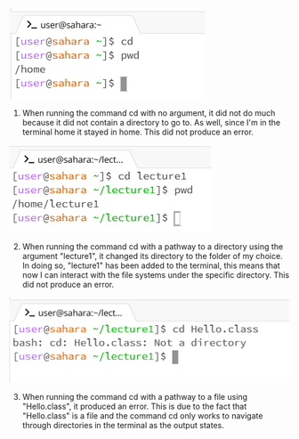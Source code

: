 ![Image](cd_no_argument.png)
1. When running the command cd with no argument, it did not do much because it did not contain a directory to go to. As well, since I'm in the terminal home it stayed in home. This did not produce an error.

![Image](cd_with_directory.png)

2. When running the command cd with a pathway to a directory using the argument "lecture1", it changed its directory to the folder of my choice. In doing so, "lecture1" has been added to the terminal, this means that now I can interact with the file systems under the specific directory. This did not produce an error.

![Image](cd_going_to_file.png)

3. When running the command cd with a pathway to a file using "Hello.class", it produced an error. This is due to the fact that "Hello.class" is a file and the command cd only works to navigate through directories in the terminal as the output states. 
